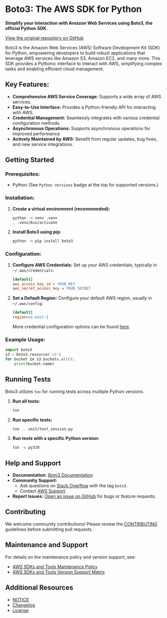 # Boto3: The AWS SDK for Python

**Simplify your interaction with Amazon Web Services using Boto3, the official Python SDK.**

[View the original repository on GitHub](https://github.com/boto/boto3)

Boto3 is the Amazon Web Services (AWS) Software Development Kit (SDK) for Python, empowering developers to build robust applications that leverage AWS services like Amazon S3, Amazon EC2, and many more. This SDK provides a Pythonic interface to interact with AWS, simplifying complex tasks and enabling efficient cloud management.

## Key Features:

*   **Comprehensive AWS Service Coverage:** Supports a wide array of AWS services.
*   **Easy-to-Use Interface:** Provides a Python-friendly API for interacting with AWS.
*   **Credential Management:** Seamlessly integrates with various credential configuration methods.
*   **Asynchronous Operations:** Supports asynchronous operations for improved performance.
*   **Actively Maintained by AWS:** Benefit from regular updates, bug fixes, and new service integrations.

## Getting Started

### Prerequisites:

*   Python (See `Python Versions` badge at the top for supported versions.)

### Installation:

1.  **Create a virtual environment (recommended):**

    ```bash
    python -m venv .venv
    . .venv/bin/activate
    ```

2.  **Install Boto3 using pip:**

    ```bash
    python -m pip install boto3
    ```

### Configuration:

1.  **Configure AWS Credentials:**
    Set up your AWS credentials, typically in `~/.aws/credentials`:

    ```ini
    [default]
    aws_access_key_id = YOUR_KEY
    aws_secret_access_key = YOUR_SECRET
    ```
2.  **Set a Default Region:**
    Configure your default AWS region, usually in `~/.aws/config`:

    ```ini
    [default]
    region=us-east-1
    ```

    More credential configuration options can be found [here](https://boto3.amazonaws.com/v1/documentation/api/latest/guide/credentials.html).

### Example Usage:

```python
import boto3
s3 = boto3.resource('s3')
for bucket in s3.buckets.all():
    print(bucket.name)
```

## Running Tests

Boto3 utilizes `tox` for running tests across multiple Python versions.

1.  **Run all tests:**

    ```bash
    tox
    ```
2.  **Run specific tests:**

    ```bash
    tox -- unit/test_session.py
    ```
3.  **Run tests with a specific Python version:**

    ```bash
    tox -e py310
    ```

## Help and Support

*   **Documentation:** [Boto3 Documentation](https://boto3.amazonaws.com/v1/documentation/api/latest/index.html)
*   **Community Support:**
    *   Ask questions on [Stack Overflow](https://stackoverflow.com/) with the tag `boto3`.
    *   Contact [AWS Support](https://console.aws.amazon.com/support/home#/).
*   **Report Issues:**  [Open an issue on GitHub](https://github.com/boto/boto3/issues/new) for bugs or feature requests.

## Contributing

We welcome community contributions!  Please review the [CONTRIBUTING](https://github.com/boto/boto3/blob/develop/CONTRIBUTING.rst) guidelines before submitting pull requests.

## Maintenance and Support

For details on the maintenance policy and version support, see:

*   [AWS SDKs and Tools Maintenance Policy](https://docs.aws.amazon.com/sdkref/latest/guide/maint-policy.html)
*   [AWS SDKs and Tools Version Support Matrix](https://docs.aws.amazon.com/sdkref/latest/guide/version-support-matrix.html)

## Additional Resources

*   [NOTICE](https://github.com/boto/boto3/blob/develop/NOTICE)
*   [Changelog](https://github.com/boto/boto3/blob/develop/CHANGELOG.rst)
*   [License](https://github.com/boto/boto3/blob/develop/LICENSE)